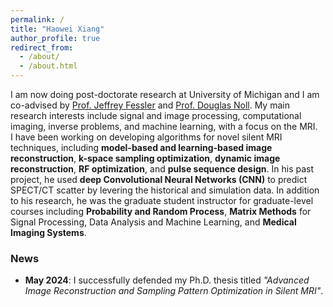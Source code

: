 ```yaml
---
permalink: /
title: "Haowei Xiang"
author_profile: true
redirect_from: 
  - /about/
  - /about.html
---
```


I am now doing post-doctorate research at University of Michigan and I am co-advised by [Prof. Jeffrey Fessler](https://web.eecs.umich.edu/~fessler/) and [Prof. Douglas Noll](https://nollresearch.engin.umich.edu/). My main research interests include signal and image processing, computational imaging, inverse problems, and machine learning, with a focus on the MRI.  
I have been working on developing algorithms for novel silent MRI techniques, including **model-based and learning-based image reconstruction**, 
**k-space sampling optimization**, **dynamic  image reconstruction**, 
**RF optimization**, and **pulse sequence design**. 
In his past project, he used  **deep Convolutional Neural Networks (CNN)**  to predict SPECT/CT scatter by levering the historical and simulation data. 
In addition to his research, he was the graduate student instructor for graduate-level courses 
including **Probability and Random Process**, **Matrix Methods** for Signal Processing, Data Analysis and Machine Learning, and **Medical Imaging Systems**.

### News 
- **May 2024**: I successfully defended my Ph.D. thesis titled *"Advanced Image Reconstruction and Sampling Pattern Optimization in Silent MRI"*.  
